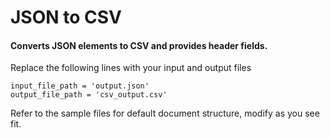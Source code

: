 # JSON to CSV 
#### Converts JSON elements to CSV and provides header fields.

Replace the following lines with your input and output files
```
input_file_path = 'output.json'
output_file_path = 'csv_output.csv'
```

Refer to the sample files for default document structure, modify as you see fit.